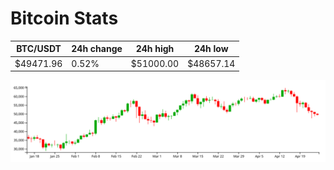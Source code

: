 # Bitcoin Stats

BTC/USDT|24h change|24h high|24h low|
|---|---|---|---|
|$49471.96|0.52%|$51000.00|$48657.14|

<img src="./chart.svg">
